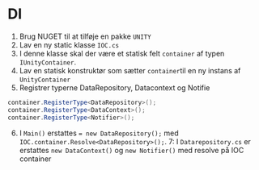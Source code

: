 # DI

1. Brug NUGET til at tilføje en pakke `UNITY`
2. Lav en ny static klasse `IOC.cs`
3. I denne klasse skal der være et statisk felt `container` af typen `IUnityContainer`.
4. Lav en statisk konstruktør som sætter `container`til en ny instans af `UnityContainer`
5. Registrer typerne DataRepository, Datacontext og Notifie
```C#
container.RegisterType<DataRepository>();
container.RegisterType<DataContext>();
container.RegisterType<Notifier>();
```
6. I `Main()` erstattes `= new DataRepository();` med `IOC.container.Resolve<DataRepository>();`.
7: I `Datarepository.cs` er erstattes `new DataContext()` og `new Notifier()` med resolve på IOC container

